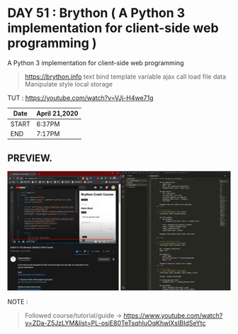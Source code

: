 # DAY 51 : Brython ( A Python 3 implementation for client-side web programming )

A Python 3 implementation for client-side web programming
> https://brython.info
> text bind
> template variable
> ajax call
> load file data
> Manipulate style
> local storage

TUT : https://youtube.com/watch?v=VJj-H4we71g

| Date | April 21,2020 |
| ------ | ------ |
| START | 6:37PM |
| END | 7:17PM |


## PREVIEW.
![Preview](Untitled.jpg)


NOTE : 
> Followed course/tutorial/guide -> https://www.youtube.com/watch?v=ZDa-Z5JzLYM&list=PL-osiE80TeTsqhIuOqKhwlXsIBIdSeYtc
